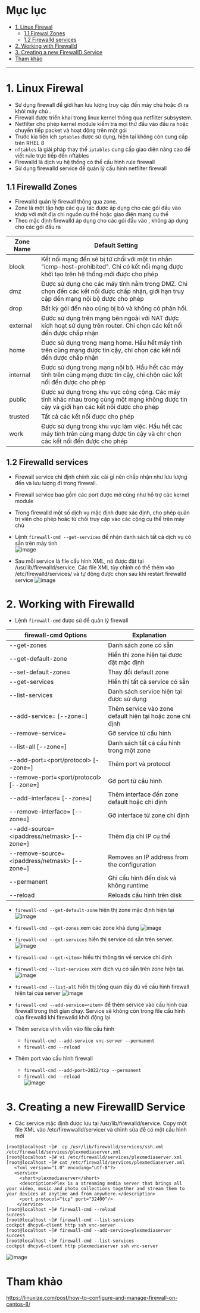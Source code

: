 # Mục lục  
- [1. Linux Firewal](#1)
  - [1.1 Firewal Zones](#11)
  - [1.2 Firewalld services](#12)
- [2. Working with Firewalld](#2)
- [3. Creating a new FirewallD Service](#3)
- [Tham khảo](#tm)



---
<a name ='1'></a>
# 1. Linux Firewal
- Sử dụng firewall để giới hạn lưu lượng  truy cập đến máy chủ hoặc đi ra khỏi máy chủ .
- Firewall được triển khai trong linux kernel thông qua netfilter subsystem.
- Netfilter cho phép kernel module kiểm tra mọi thứ đầu vào đầu ra  hoặc chuyển tiếp packet và hoạt động trên một gói  
- Trước kia tiện ích `iptables` được sử dụng, hiện tại không còn cung cấp trên RHEL 8
- `nftables` là giải pháp thay thế `iptables` cung cấp giao diện nâng cao để viết rule trực tiếp đến  nftables
- Firewalld là dịch vụ hệ thống có thể cấu hình rule firewall 
- Sử dụng firewalld service để quản lý cấu hình netfilter firewall

<a name = '11'></a>
## 1.1 Firewalld Zones
- Firewalld quản lý firewall thông qua zone.
- Zone là một tập hợp các quy tác được áp dụng cho các gói đầu vào  khớp với một địa chỉ nguồn cụ thể hoặc giao điện mạng cụ thể 
- Theo mặc định firewalld áp dụng cho các gói đầu vào , không áp dụng cho các gói đầu ra  


Zone Name | Default Setting
---|---
block | Kết nối mạng đến sẽ bị từ chối với một tin nhắn "icmp-host-prohibited". Chỉ có kết nối mạng được khởi tạo trên hệ thống mới được cho phép 
dmz | Được sử dụng cho các máy tính nằm trong DMZ. Chỉ chọn đến các kết nối được chấp nhận, giới hạn truy  cập đến mạng nội bộ được cho phép 
drop | Bất kỳ gói đến nào cũng bị bỏ và không có phản hồi.
external| Đước sử dụng trên mạng bên ngoài với NAT được kích hoạt sử dụng trên router. Chỉ chọn các kết nối đến được chấp nhận
home | Được sử dụng trong mạng home. Hầu hết máy tính trên cùng mạng được tin cậy, chỉ chọn các kết nối đến được chấp nhận  
internal | Được sử dụng trong mạng nội bộ. Hầu hết các máy tính trên cùng mạng được tin cậy, chi chộn các kết nối đến được cho phép  
public | Được sử dụng trong khu vực công cộng. Các máy tính khác nhau trong cùng một mạng không được tin cậy và giới hạn các kết nối được cho phép 
trusted | Tất cả các kết nối được cho phép
work | Được sử dụng trong khu vực làm việc. Hầu hết các máy tính trên cùng mạng được tin cậy và chr chọn các kết nối đến được cho phép


<a name = '12'></a>
## 1.2 Firewalld services

- Firewall service chỉ định chính xác cái gì nên chấp nhận như lưu lượng đến và lưu lượng đi trong firewall.
- Firewall service bao gồm các port được mở cũng như hỗ trợ các kernel module 
- Trong firewalld một số dịch vụ mặc định được xác định, cho phép quản trị viên cho phép hoăc từ chối truy cập vào các cộng cụ thể trên máy chủ 

- Lệnh `firewall-cmd --get-services` để nhận danh sách tất cả dịch vụ có sẵn trên máy tính  
    ![image](image/chap23/Screenshot_1.png)

- Sau mỗi service là file cấu hình XML, nó được đặt tại /usr/lib/firewalld/service. Các file XML tùy chỉnh có thể thêm vào /etc/firewalld/services/ và tự động được chọn sau khi restart firewalld service 
    ![image](image/chap23/Screenshot_2.png)


<a name ='2'></a>
# 2. Working with Firewalld

-  Lệnh `firewall-cmd` được sử để quản lý firewall

firewall-cmd Options | Explanation
---|---
--get-zones | Danh sách zone có sẵn 
--get-default-zone| Hiển thị zone hiện tại được đặt mặc định 
--set-default-zone=<ZONE> |Thay đổi default zone
--get-services |Hiển thị tất cả service có sẵn
--list-services | Danh sách service hiện tại được sử dụng  
--add-service=<service-name> [--zone=<ZONE>] | Thêm service vào zone default hiện tại hoặc zone chỉ định  
--remove-service=<service-name> | Gỡ service  từ cấu hình 
--list-all [--zone=<ZONE>] |   Danh sách tất cả cấu hình trong một zone
--add-port=<port/protocol> [--zone=<ZONE>] |Thêm port và protocol  
--remove-port=<port/protocol> [--zone=<ZONE>] | Gỡ port từ cầu hình 
--add-interface=<INTERFACE> [--zone=<ZONE>] | Thêm interface đến zone default hoặc chỉ định 
--remove-interface=<INTERFACE> [--zone=<ZONE>] | Gỡ interface từ zone chỉ định 
--add-source=<ipaddress/netmask> [--zone=<ZONE>] | Thêm địa chỉ IP cụ thể 
--remove-source=<ipaddress/netmask> [--zone=<ZONE>] | Removes an IP address from the configuration
--permanent | Ghi cấu hình đến disk và không  runtime
--reload|  Reloads cấu hình trên disk 


- `firewall-cmd --get-default-zone` hiện thị zone mặc định hiện tại
    ![image](image/chap23/Screenshot_3.png)

- `firewall-cmd --get-zones` xem các zone khả dụng 
    ![image](image/chap23/Screenshot_4.png)

-  `firewall-cmd --get-services` hiển thị service có sẵn trên server. 
    ![image](image/chap23/Screenshot_1.png)

- `firewall-cmd --get-<item>` hiểu thị thông tin về service chỉ định  


- `firewall-cmd --list-services` xem địch vụ có sẵn trên zone hiện tại. 
    ![image](image/chap23/Screenshot_6.png)

- `firewall-cmd --list-all` hiển thị tổng quan đầy đủ về cấu hình firewall hiện tại của server
    ![image](image/chap23/Screenshot_7.png)

- `firewall-cmd --add-service=<item>` để thêm service  vào cấu hình của firewall trong thời gian chạy. Service sẽ không còn trong file cấu hình của firewalld khi firewalld khởi động lại 
- Thêm service vĩnh viễn vào file cấu hình  
  - `firewall-cmd --add-service vnc-server --permanent` 
  - `firewall-cmd --reload`  

- Thêm port vào cấu hình firewall
  - `firewall-cmd --add-port=2022/tcp --permanent`
  - `firewall-cmd --reload`  
    ![image](image/chap23/Screenshot_5.png)

<a name ='3'></a>  
# 3. Creating a new FirewallD Service

- Các service mặc định được lưu tại /usr/lib/firewalld/service. Copy một file XML vào /etc/firewwalld/service/ và chỉnh sửa để có một cấu hình mới 
```
[root@localhost ~]#  cp /usr/lib/firewalld/services/ssh.xml /etc/firewalld/services/plexmediaserver.xml
[root@localhost ~]# vi /etc/firewalld/services/plexmediaserver.xml
[root@localhost ~]# cat /etc/firewalld/services/plexmediaserver.xml
   <?xml version="1.0" encoding="utf-8"?>
   <service>
     <short>plexmediaserver</short>
     <description>Plex is a streaming media server that brings all your video, music and photo collections together and stream them to your devices at anytime and from anywhere.</description>
     <port protocol="tcp" port="32400"/>
    </service>
[root@localhost ~]# firewall-cmd --reload
success
[root@localhost ~]# firewall-cmd --list-services
cockpit dhcpv6-client http ssh vnc-server
[root@localhost ~]# firewall-cmd --add-service=plexmediaserver
success
[root@localhost ~]# firewall-cmd --list-services
cockpit dhcpv6-client http plexmediaserver ssh vnc-server
```

![image](image/chap23/Screenshot_8.png)

<a name ='tm'></a>  
# Tham khảo

https://linuxize.com/post/how-to-configure-and-manage-firewall-on-centos-8/












